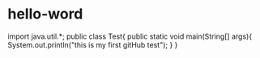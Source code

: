 # hello-word
import java.util.*;
public class Test{
  public static void main(String[] args){
    System.out.println("this is my first gitHub test");
  }
}
